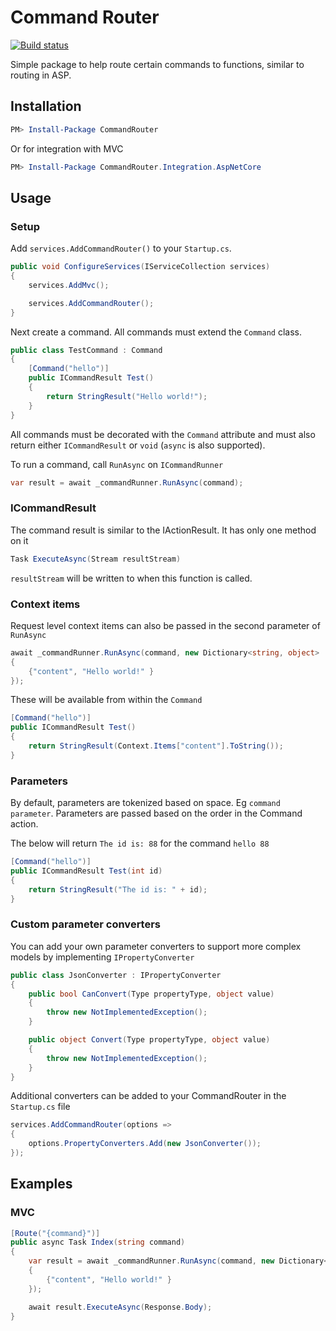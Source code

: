 # Command Router
[![Build status](https://ci.appveyor.com/api/projects/status/w91d4ch2ekaffagd?svg=true)](https://ci.appveyor.com/project/MrSmoke/commandrouter)

Simple package to help route certain commands to functions, similar to routing in ASP.


## Installation

```PowerShell
PM> Install-Package CommandRouter
```

Or for integration with MVC

```PowerShell
PM> Install-Package CommandRouter.Integration.AspNetCore
```


Usage
---


### Setup

Add `services.AddCommandRouter()` to your `Startup.cs`.

```c#
public void ConfigureServices(IServiceCollection services)
{
    services.AddMvc();

    services.AddCommandRouter();
}
```


Next create a command. All commands must extend the `Command` class.

```c#
public class TestCommand : Command
{
    [Command("hello")]
    public ICommandResult Test()
    {
        return StringResult("Hello world!");
    }
}
```

All commands must be decorated with the `Command` attribute and must also return either `ICommandResult` or `void` (`async` is also supported).

To run a command, call `RunAsync` on `ICommandRunner`

```c#
var result = await _commandRunner.RunAsync(command);
```


### ICommandResult

The command result is similar to the IActionResult. It has only one method on it 

```c#
Task ExecuteAsync(Stream resultStream)
```

`resultStream` will be written to when this function is called.


### Context items

Request level context items can also be passed in the second parameter of `RunAsync`

```c#
await _commandRunner.RunAsync(command, new Dictionary<string, object>
{
    {"content", "Hello world!" }
});
```

These will be available from within the `Command`

```c#
[Command("hello")]
public ICommandResult Test()
{
    return StringResult(Context.Items["content"].ToString());
}
```

### Parameters

By default, parameters are tokenized based on space. Eg `command parameter`. Parameters are passed based on the order in the Command action.

The below will return `The id is: 88` for the command `hello 88`

```c#
[Command("hello")]
public ICommandResult Test(int id)
{
    return StringResult("The id is: " + id);
}
```


### Custom parameter converters

You can add your own parameter converters to support more complex models by implementing `IPropertyConverter`

```c#
public class JsonConverter : IPropertyConverter
{
    public bool CanConvert(Type propertyType, object value)
    {
        throw new NotImplementedException();
    }

    public object Convert(Type propertyType, object value)
    {
        throw new NotImplementedException();
    }
}
```

Additional converters can be added to your CommandRouter in the `Startup.cs` file

```c#
services.AddCommandRouter(options =>
{
    options.PropertyConverters.Add(new JsonConverter());
});
```

## Examples
### MVC

```c#
[Route("{command}")]
public async Task Index(string command)
{
    var result = await _commandRunner.RunAsync(command, new Dictionary<string, object>
    {
        {"content", "Hello world!" }
    });

    await result.ExecuteAsync(Response.Body);
}
```